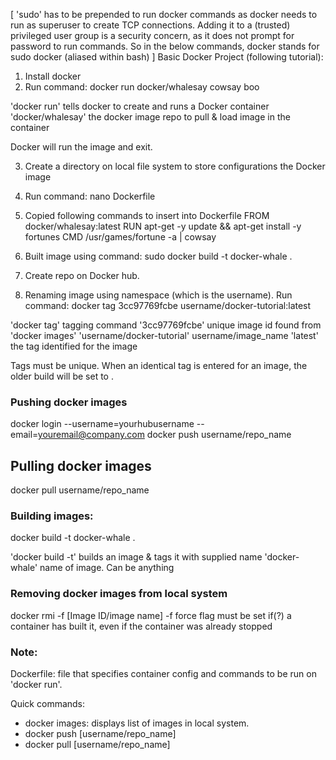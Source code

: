 [
'sudo' has to be prepended to run docker commands as docker needs to run as superuser to create TCP connections.
Adding it to a (trusted) privileged user group is a security concern, as it does not prompt for password to run commands.
So in the below commands, docker stands for sudo docker (aliased within bash)
]
Basic Docker Project (following tutorial):

1. Install docker
2. Run command: 
docker run docker/whalesay cowsay boo

'docker run' tells docker to create and runs a Docker container
'docker/whalesay' the docker image repo to pull & load image in the container

Docker will run the image and exit.

3. Create a directory on local file system to store configurations the Docker image

4. Run command: nano Dockerfile

5. Copied following commands to insert into Dockerfile
FROM docker/whalesay:latest
RUN apt-get -y update && apt-get install -y fortunes
CMD /usr/games/fortune -a | cowsay

6. Built image using command: sudo docker build -t docker-whale . 

7. Create repo on Docker hub.

8. Renaming image using namespace (which is the username). Run command: 
docker tag 3cc97769fcbe username/docker-tutorial:latest

'docker tag' tagging command
'3cc97769fcbe' unique image id found from 'docker images'
'username/docker-tutorial' username/image_name
'latest' the tag identified for the image

Tags must be unique. When an identical tag is entered for an image, the older build will be set to <none>.

### Pushing docker images
docker login --username=yourhubusername --email=youremail@company.com
docker push username/repo_name

## Pulling docker images
docker pull username/repo_name

### Building images:
docker build -t docker-whale .

'docker build -t' builds an image & tags it with supplied name
'docker-whale' name of image. Can be anything

### Removing docker images from local system
docker rmi -f [Image ID/image name]
-f force flag must be set if(?) a container has built it, even if the container was already stopped

### Note:
Dockerfile: file that specifies container config and commands to be run on 'docker run'.

Quick commands:
- docker images: displays list of images in local system.
- docker push [username/repo_name]
- docker pull [username/repo_name]

